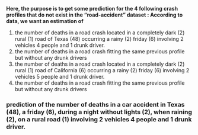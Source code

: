 **Here, the purpose is to get some prediction for the 4 following crash profiles that do not exist in the “road-accident” dataset :
According to  data, we want an estimation of**
1. the number of deaths in a road crash located in a completely dark (2) rural (1) road of Texas (48) occurring a rainy (2) friday (6) involving 2 vehicles 4 people and 1 drunk driver.
2. the number of deaths in a road crash fitting the same previous profile but without any drunk drivers
3. the number of deaths in a road crash located in a completely dark (2) rural (1) road of California (6) occurring a rainy (2) friday (6) involving 2 vehicles 5 people and 1 drunk driver.
4. the number of deaths in a road crash fitting the same previous profile but without any drunk drivers

### prediction of the number of deaths in a car accident in Texas (48), a friday (6), during a night without lights (2), when raining (2), on a rural road (1) involving 2 vehicles 4 people and 1 drunk driver.
